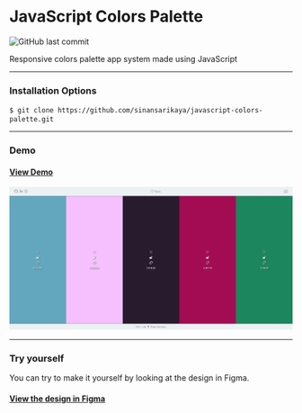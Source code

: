 # JavaScript Colors Palette

![GitHub last commit](https://img.shields.io/github/last-commit/sinansarikaya/javascript-colors-palette?style=flat-square)

Responsive colors palette app system made using JavaScript

<hr />

### Installation Options

```
$ git clone https://github.com/sinansarikaya/javascript-colors-palette.git
```

<hr />

### Demo

#### [View Demo](https://sinansarikaya.github.io/javascript-colors-palette/)

![JavaScript Student Data](./img/demo.jpeg)

<hr />

### Try yourself

You can try to make it yourself by looking at the design in Figma.

#### [View the design in Figma](https://www.figma.com/file/ayNafC547sY1sNEHo7YtZl/Colors-Palette-App)
